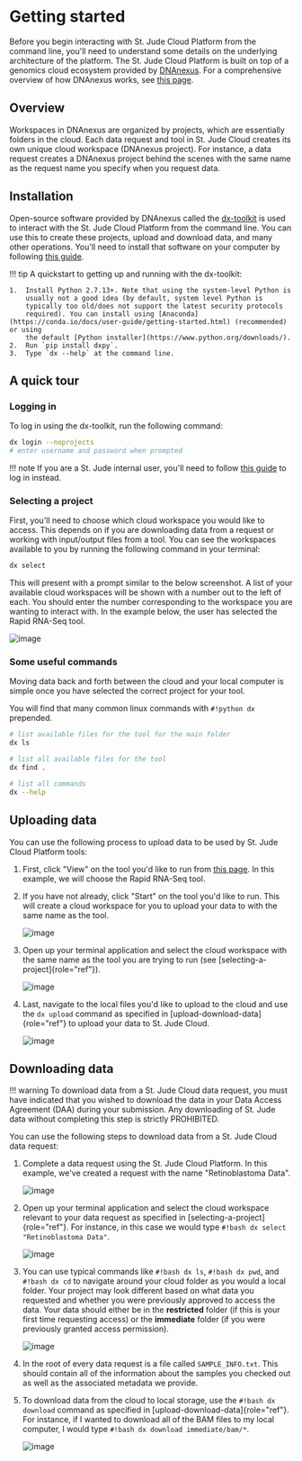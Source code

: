 # Getting started

Before you begin interacting with St. Jude Cloud Platform from the
command line, you'll need to understand some details on the underlying
architecture of the platform. The St. Jude Cloud Platform is built on
top of a genomics cloud ecosystem provided by [DNAnexus](https://www.dnanexus.com/). 
For a comprehensive overview of how DNAnexus works, see 
[this page](https://www.dnanexus.com/product-overview).

## Overview

Workspaces in DNAnexus are organized by projects, which are essentially
folders in the cloud. Each data request and tool in St. Jude Cloud
creates its own unique cloud workspace (DNAnexus project). For instance,
a data request creates a DNAnexus project behind the scenes with the
same name as the request name you specify when you request data.

## Installation

Open-source software provided by DNAnexus called the [dx-toolkit](https://github.com/dnanexus/dx-toolkit) is
used to interact with the St. Jude Cloud Platform from the command line.
You can use this to create these projects, upload and download data, and
many other operations. You'll need to install that software on your
computer by following [this guide](https://wiki.dnanexus.com/Downloads#DNAnexus-Platform-SDK).

!!! tip
    A quickstart to getting up and running with the dx-toolkit:

    1.  Install Python 2.7.13+. Note that using the system-level Python is
        usually not a good idea (by default, system level Python is
        typically too old/does not support the latest security protocols
        required). You can install using [Anaconda](https://conda.io/docs/user-guide/getting-started.html) (recommended) or using
        the default [Python installer](https://www.python.org/downloads/).
    2.  Run `pip install dxpy`.
    3.  Type `dx --help` at the command line.

## A quick tour

### Logging in

To log in using the dx-toolkit, run the following command:

```bash 
dx login --noprojects
# enter username and password when prompted
```

!!! note
    If you are a St. Jude internal user, you'll need to follow [this
    guide](https://wiki.dnanexus.com/Command-Line-Client/Login-and-Logout#Generating-an-authentication-token) to log in instead.

### Selecting a project

First, you'll need to choose which cloud workspace you would like to
access. This depends on if you are downloading data from a request or
working with input/output files from a tool. You can see the workspaces
available to you by running the following command in your terminal:

```bash 
dx select
```

This will present with a prompt similar to the below screenshot. A list
of your available cloud workspaces will be shown with a number out to
the left of each. You should enter the number corresponding to the
workspace you are wanting to interact with. In the example below, the
user has selected the Rapid RNA-Seq tool.

![image](../../images/guides/data/select-project.png)

### Some useful commands

Moving data back and forth between the cloud and your local computer is
simple once you have selected the correct project for your tool.

You will find that many common linux commands with `#!python dx` prepended.

```bash
# list available files for the tool for the main folder
dx ls

# list all available files for the tool
dx find .

# list all commands
dx --help
```

## Uploading data

You can use the following process to upload data to be used by St. Jude
Cloud Platform tools:

1.  First, click "View" on the tool you'd like to run from [this
    page](https://stjude.cloud/tools.html). In this example, we will
    choose the Rapid RNA-Seq tool.

2.  If you have not already, click "Start" on the tool you'd like to
    run. This will create a cloud workspace for you to upload your
    data to with the same name as the tool.

    ![image](../../images/guides/data/rapid-rnaseq-start.png)

3.  Open up your terminal application and select the cloud workspace
    with the same name as the tool you are trying to run (see
    [selecting-a-project]{role="ref"}).

    ![image](../../images/guides/data/select-rapid-rnaseq.png)

4.  Last, navigate to the local files you'd like to upload to the cloud
    and use the `dx upload` command as specified in
    [upload-download-data]{role="ref"} to upload your data to St. Jude
    Cloud.

    ![image](../../images/guides/data/rapid-rnaseq-upload-data.png)

## Downloading data

!!! warning
    To download data from a St. Jude Cloud data request, you must have
    indicated that you wished to download the data in your Data Access
    Agreement (DAA) during your submission. Any downloading of St. Jude data
    without completing this step is strictly PROHIBITED.

You can use the following steps to download data from a St. Jude Cloud
data request:

1.  Complete a data request using the St. Jude Cloud Platform. In this
    example, we've created a request with the name "Retinoblastoma
    Data".

    ![image](../../images/guides/data/retinoblastoma-request-name.png)

2.  Open up your terminal application and select the cloud workspace
    relevant to your data request as specified in
    [selecting-a-project]{role="ref"}. For instance, in this case we
    would type `#!bash dx select "Retinoblastoma Data"`.

    ![image](../../images/guides/data/select-retinoblastoma.png)

3.  You can use typical commands like `#!bash dx ls`,
    `#!bash dx pwd`, and `#!bash dx cd` to navigate around
    your cloud folder as you would a local folder. Your project may look
    different based on what data you requested and whether you were
    previously approved to access the data. Your data should either be
    in the **restricted** folder (if this is your first time
    requesting access) or the **immediate** folder (if you
    were previously granted access permission).

    ![image](../../images/guides/data/navigate-data-request.png)

4.  In the root of every data request is a file called
    `SAMPLE_INFO.txt`. This should contain all of the
    information about the samples you checked out as well as the
    associated metadata we provide.

5.  To download data from the cloud to local storage, use the
    `#!bash dx download` command as specified in
    [upload-download-data]{role="ref"}. For instance, if I wanted to
    download all of the BAM files to my local computer, I would type
    `#!bash dx download immediate/bam/*`.

    ![image](../../images/guides/data/download-bams.png)
